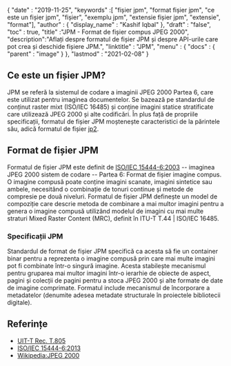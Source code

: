 {
  "date" : "2019-11-25",
  "keywords" :[ "fișier jpm", "format fișier jpm", "ce este un fișier jpm", "fișier", "exemplu jpm", "extensie fișier jpm", "extensie", "format"],
  "author" : {
    "display_name" : "Kashif Iqbal"
},
  "draft" : "false",
  "toc" : true,
  "title" :"JPM - Format de fișier compus JPEG 2000",
  "description":"Aflați despre formatul de fișier JPM și despre API-urile care pot crea și deschide fișiere JPM.",
  "linktitle" : "JPM",
  "menu" : {
    "docs" : {
      "parent" : "image"
}
},
  "lastmod" : "2021-02-08"
}

## Ce este un fișier JPM?

JPM se referă la sistemul de codare a imaginii JPEG 2000 Partea 6, care este utilizat pentru imaginea documentelor. Se bazează pe standardul de conținut raster mixt (ISO/IEC 16485) și conține imagini statice stratificate care utilizează JPEG 2000 și alte codificări. În plus față de propriile specificații, formatul de fișier JPM moștenește caracteristici de la părintele său, adică formatul de fișier [jp2](/ro/image/jp2/).

## Format de fișier JPM

Formatul de fișier JPM este definit de [ISO/IEC 15444-6:2003](http://www.iso.org/iso/home/store/catalogue_ics/catalogue_detail_ics.htm?csnumber=61124) -- imaginea JPEG 2000 sistem de codare -- Partea 6: Format de fișier imagine compus. O imagine compusă poate conține imagini scanate, imagini sintetice sau ambele, necesitând o combinație de tonuri continue și metode de compresie pe două niveluri. Formatul de fișier JPM definește un model de compoziție care descrie metoda de combinare a mai multor imagini pentru a genera o imagine compusă utilizând modelul de imagini cu mai multe straturi Mixed Raster Content (MRC), definit în ITU-T T.44 | ISO/IEC 16485.

### Specificații JPM
Standardul de format de fișier JPM specifică ca acesta să fie un container binar pentru a reprezenta o imagine compusă prin care mai multe imagini pot fi combinate într-o singură imagine. Acesta stabilește mecanismul pentru gruparea mai multor imagini într-o ierarhie de obiecte de aspect, pagini și colecții de pagini pentru a stoca JPEG 2000 și alte formate de date de imagine comprimate. Formatul include mecanismul de încorporare a metadatelor (denumite adesea metadate structurale în proiectele bibliotecii digitale).

## Referințe

* [UIT-T Rec. T.805](http://www.itu.int/rec/T-REC-T.805/en)
* [ISO/IEC 15444-6:2013](http://www.iso.org/iso/home/store/catalogue_ics/catalogue_detail_ics.htm?csnumber=61124)
* [Wikipedia:JPEG 2000](https://en.wikipedia.org/wiki/JPEG_2000)

